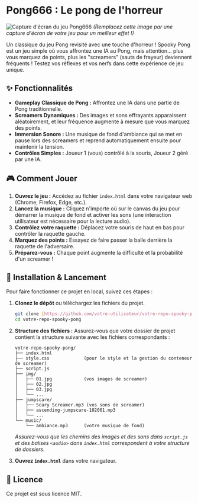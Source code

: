 # Pong666 : Le pong de l'horreur

![Capture d'écran du jeu Pong666](image_37583f.png)
*(Remplacez cette image par une capture d'écran de votre jeu pour un meilleur effet !)*

Un classique du jeu Pong revisité avec une touche d'horreur ! Spooky Pong est un jeu simple où vous affrontez une IA au Pong, mais attention... plus vous marquez de points, plus les "screamers" (sauts de frayeur) deviennent fréquents ! Testez vos réflexes et vos nerfs dans cette expérience de jeu unique.

## ✨ Fonctionnalités

* **Gameplay Classique de Pong :** Affrontez une IA dans une partie de Pong traditionnelle.
* **Screamers Dynamiques :** Des images et sons effrayants apparaissent aléatoirement, et leur fréquence augmente à mesure que vous marquez des points.
* **Immersion Sonore :** Une musique de fond d'ambiance qui se met en pause lors des screamers et reprend automatiquement ensuite pour maintenir la tension.
* **Contrôles Simples :** Joueur 1 (vous) contrôlé à la souris, Joueur 2 géré par une IA.

## 🎮 Comment Jouer

1.  **Ouvrez le jeu :** Accédez au fichier `index.html` dans votre navigateur web (Chrome, Firefox, Edge, etc.).
2.  **Lancez la musique :** Cliquez n'importe où sur le canvas du jeu pour démarrer la musique de fond et activer les sons (une interaction utilisateur est nécessaire pour la lecture audio).
3.  **Contrôlez votre raquette :** Déplacez votre souris de haut en bas pour contrôler la raquette gauche.
4.  **Marquez des points :** Essayez de faire passer la balle derrière la raquette de l'adversaire.
5.  **Préparez-vous :** Chaque point augmente la difficulté et la probabilité d'un screamer !

## 🚀 Installation & Lancement

Pour faire fonctionner ce projet en local, suivez ces étapes :

1.  **Clonez le dépôt** ou téléchargez les fichiers du projet.
    ```bash
    git clone [https://github.com/votre-utilisateur/votre-repo-spooky-pong.git](https://github.com/votre-utilisateur/votre-repo-spooky-pong.git)
    cd votre-repo-spooky-pong
    ```
2.  **Structure des fichiers :** Assurez-vous que votre dossier de projet contient la structure suivante avec les fichiers correspondants :
    ```
    votre-repo-spooky-pong/
    ├── index.html
    ├── style.css             (pour le style et la gestion du conteneur de screamer)
    ├── script.js
    ├── img/
    │   ├── 01.jpg            (vos images de screamer)
    │   ├── 02.jpg
    │   ├── 03.jpg
    │   └── ...
    ├── jumpscare/
    │   ├── Scary Screamer.mp3 (vos sons de screamer)
    │   ├── ascending-jumpscare-102061.mp3
    │   └── ...
    └── music/
        └── ambiance.mp3      (votre musique de fond)
    ```
    *Assurez-vous que les chemins des images et des sons dans `script.js` et des balises `<audio>` dans `index.html` correspondent à votre structure de dossiers.*

3.  **Ouvrez `index.html`** dans votre navigateur.

## 📄 Licence

Ce projet est sous licence MIT.
